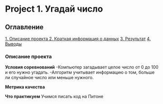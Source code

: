 # Project 1.  Угадай число

## Оглавление
[1. Описание проекта ]()
[2. Краткая информация о данных]()
[3. Результат]()
[4. Выводы]()


### Описание проекта

**Условия соревнований**
-Компьютер загадывает целое число от 0 до 100 и его нужно угадать. 
-Алгоритм учитывает информацию о том, больше ли случайное число или меньше нужного.

**Метрика качества**

**Что практикуем**
Учимся писать код на Питоне